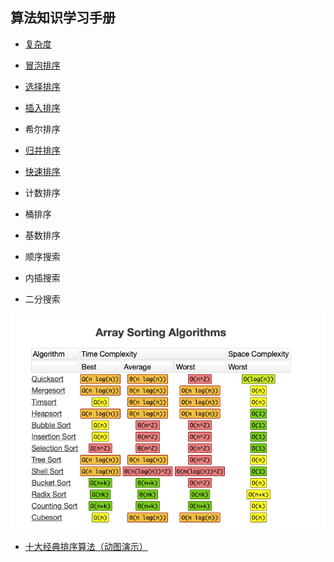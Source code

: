 ## 算法知识学习手册

- [复杂度](./Complexity/complexity.md)

- [冒泡排序](./BubbleSort/bubble.md)
- [选择排序](./SelectionSort/SelectionSort.md)
- [插入排序](./InsertionSort/InsertionSort.md)
- 希尔排序
- [归并排序](./MergeSort/MergeSort.md)
- [快速排序](./QuickSort/QuickSort.md)
- 计数排序
- 桶排序
- 基数排序
- 顺序搜索
- 内插搜索
- 二分搜索


![images](./images/WX20200819-105621.png)

- [十大经典排序算法（动图演示）](https://www.cnblogs.com/onepixel/p/7674659.html)